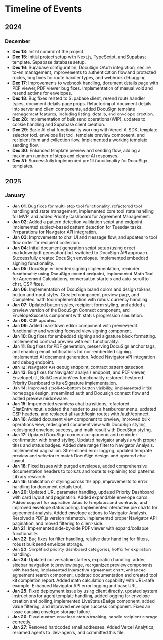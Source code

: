 # Timeline of Events

## 2024

### December
- **Dec 13**: Initial commit of the project.
- **Dec 15**: Initial project setup with Next.js, TypeScript, and Supabase template. Supabase database setup.
- **Dec 16**: Supabase configuration, DocuSign OAuth integration, secure token management, improvements to authentication flow and protected routes, bug fixes for route handler types, and webhook debugging.
- **Dec 17**: Improvements to webhook handling, document details page with PDF viewer, PDF viewer bug fixes. Implementation of manual void and resend actions for envelopes.
- **Dec 18**: Bug fixes related to Supabase client, resend route handler types, document details page props. Refactoring of document details into server and client components, added DocuSign template management features, including listing, details, and envelope creation.
- **Dec 28**: Implementation of bulk send operations (WIP), updates to cookie handling and Supabase client creation.
- **Dec 29**: Basic AI chat functionality working with Vercel AI SDK, template selector tool, envelope list tool, template preview component, and recipient form and collection flow. Implemented a working template sending flow.
- **Dec 30**: Enhanced template preview and sending flow, adding a maximum number of steps and clearer AI responses.
- **Dec 31**: Successfully implemented prefill functionality for DocuSign templates.

## 2025

### January
- **Jan 01**: Bug fixes for multi-step tool functionality, refactored tool handling and state management, implemented core tool state handling for MVP, and added Priority Dashboard for Agreement Management.
- **Jan 02**: Added a pattern detection validation script and endpoint. Implemented subject-based pattern detection for Tuesday tasks. Preparations for Navigator API integration.
- **Jan 03**: Improvements to chat UI and message flow, and updates to tool flow order for recipient collection.
- **Jan 04**: Initial document generation script setup (using direct markdown/pdf generation) but switched to DocuSign API approach. Successfully created DocuSign envelopes. Implemented embedded signing functionality.
- **Jan 05**: DocuSign embedded signing implementation, reminder functionality using DocuSign resend endpoint, implemented Math Tool for Agreement Calculations, conversation starters and auto-scroll to chat, CSP fixes.
- **Jan 06**: Implementation of DocuSign brand colors and design tokens, button and input styles. Created component preview page, and Completed math tool implementation with robust currency handling.
- **Jan 07**: Updated button styles, recipient form styling, and added a preview version of the DocuSign Connect component, and EnvelopeSuccess component with status progression simulation.
- **Jan 08**: CSP updates.
- **Jan 09**: Added markdown editor component with preview/edit functionality and working focused view signing component.
- **Jan 10**: Bug fixes for embedded signing and signature block formatting. Implemented contract preview with edit functionality.
- **Jan 11**: Bug fixes for PDF generation, preserving DocuSign anchor tags, and enabling email notifications for non-embedded signing. Implemented AI document generation. Added Navigator API integration and debug endpoint.
- **Jan 12**: Navigator API debug endpoint, contract pattern detection.
- **Jan 13**: Bug fixes for Navigator analysis endpoint, and PDF viewer, EnvelopeList, BulkOperationView functionality restored. Restored Priority Dashboard to its eSignature implementation.
- **Jan 14**: Improved scroll-to-bottom button visibility, implemented initial homepage design, streamlined auth and Docusign connect flow and added preview middleware.
- **Jan 15**: Implemented seamless chat transitions, refactored ChatEntryInput, updated the header to use a hamburger menu, updated CSP headers, and replaced all /auth/login routes with /auth/connect.
- **Jan 16**: Added document view component to preview, Improved bulk operations view, redesigned document view with DocuSign styling, redesigned envelope success, and math result with DocuSign styling.
- **Jan 17**: Updated DocuSign connect components and reminder confirmation with brand styling. Updated navigator analysis with proper titles and status badges. Added date range filter to Navigator Analysis. Implemented pagination. Streamlined error logging, updated template preview and selector to match DocuSign design, and updated chat layout.
- **Jan 18**: Fixed issues with purged envelopes, added comprehensive documentation headers to tools.ts and route.ts explaining tool patterns. Library research.
- **Jan 19**: Unification of styling across the app, improvements to error handling for document details tool.
- **Jan 20**: Updated URL parameter handling, updated Priority Dashboard with card layout and pagination. Added expandable envelope cards. Added support for expiration dates to templates and contracts, and improved envelope status polling. Implemented interactive pie charts for agreement analysis. Added envelope actions to Navigator Analysis. Resolved a PDF.js version mismatch. Implemented proper Navigator API pagination, and moved filtering to client-side.
- **Jan 21**: Implemented side-by-side PDF viewer with expand/collapse functionality.
- **Jan 22**: Bug fixes for filter handling, relative date handling for filters, robust bulk send envelope storage.
- **Jan 23**: Simplified priority dashboard categories, hotfix for expiration handling.
- **Jan 24**: Updated conversation starters, expiration handling, added sidebar navigation to preview page, reorganized preview components with headers, implemented interactive agreement chart, enhanced agreement search component, updated documentation and created tool kit completion report. Added math calculation capability with URL-safe example. Enhanced Navigator API error logging and base URL.
- **Jan 25**: Fixed deployment issue by using client directly, updated system instructions for agent template handling, added logging for envelope creation and polling, implemented LiveStatusBadge component, added value filtering, and improved envelope success component. Fixed an issue causing envelope storage failure.
- **Jan 26**: Fixed custom envelope status tracking, handle recipient storage correctly.
- **Jan 27**: Removed hardcoded email addresses. Added Vercel Analytics, renamed agents to .dev-agents, and committed this file.